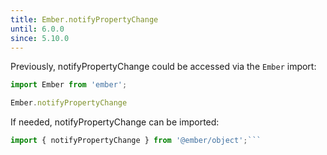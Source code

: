 ```yaml
---
title: Ember.notifyPropertyChange
until: 6.0.0
since: 5.10.0
---
```



Previously, notifyPropertyChange could be accessed via the `Ember` import:
```js
import Ember from 'ember';

Ember.notifyPropertyChange
```

 If needed, notifyPropertyChange can be imported:
```js
import { notifyPropertyChange } from '@ember/object';```

